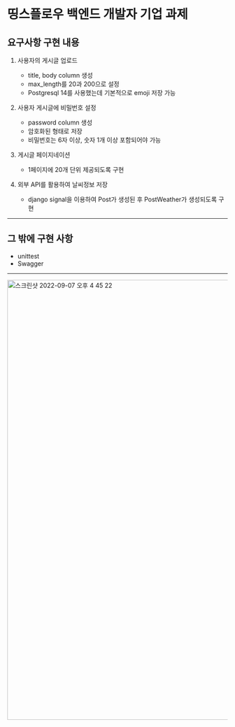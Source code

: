 # 띵스플로우 백엔드 개발자 기업 과제

## 요구사항 구현 내용
1. 사용자의 게시글 업로드
    - title, body column 생성
    - max_length를 20과 200으로 설정
    - Postgresql 14를 사용했는데 기본적으로 emoji 저장 가능

2. 사용자 게시글에 비밀번호 설정
    - password column 생성
    - 암호화된 형태로 저장
    - 비밀번호는 6자 이상, 숫자 1개 이상 포함되어야 가능

3. 게시글 페이지네이션
    - 1페이지에 20개 단위 제공되도록 구현

4. 외부 API를 활용하여 날씨정보 저장
    - django signal을 이용하여 Post가 생성된 후 PostWeather가 생성되도록 구현
---

## 그 밖에 구현 사항
- unittest
- Swagger
---
<img width="1007" alt="스크린샷 2022-09-07 오후 4 45 22" src="https://user-images.githubusercontent.com/60789129/188820191-efd00304-5a8e-4a4b-9551-6147966b234f.png">
